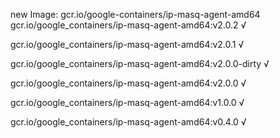 new Image: gcr.io/google-containers/ip-masq-agent-amd64
gcr.io/google_containers/ip-masq-agent-amd64:v2.0.2 √

gcr.io/google_containers/ip-masq-agent-amd64:v2.0.1 √

gcr.io/google_containers/ip-masq-agent-amd64:v2.0.0-dirty √

gcr.io/google_containers/ip-masq-agent-amd64:v2.0.0 √

gcr.io/google_containers/ip-masq-agent-amd64:v1.0.0 √

gcr.io/google_containers/ip-masq-agent-amd64:v0.4.0 √

